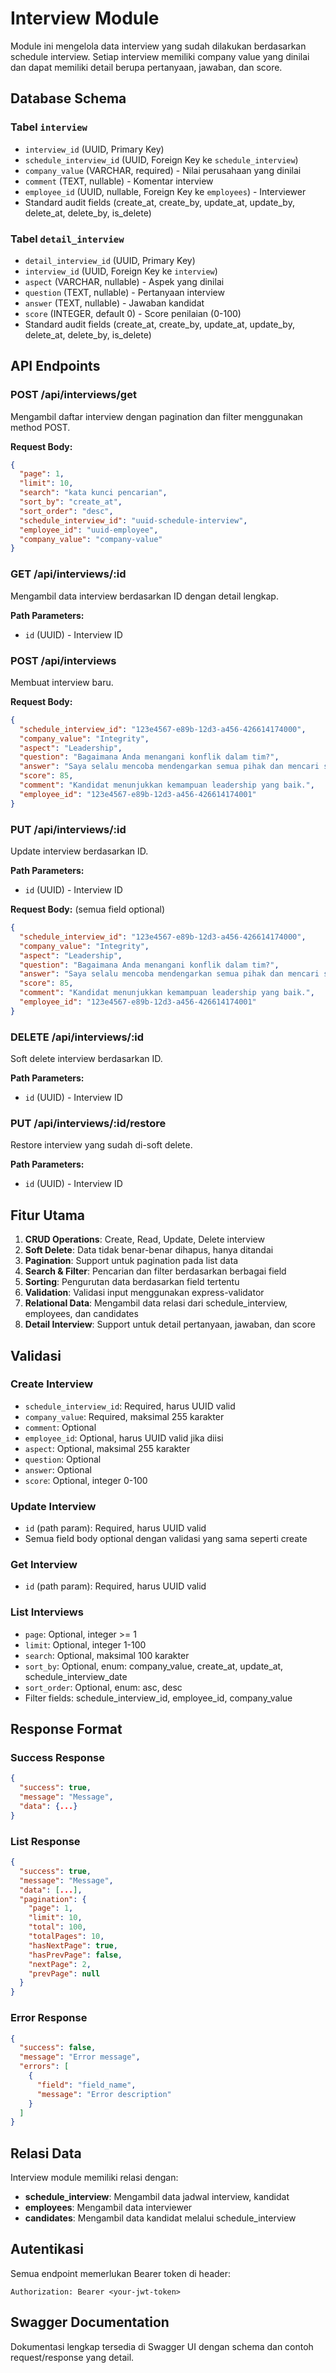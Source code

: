 # Interview Module

Module ini mengelola data interview yang sudah dilakukan berdasarkan schedule interview. Setiap interview memiliki company value yang dinilai dan dapat memiliki detail berupa pertanyaan, jawaban, dan score.

## Database Schema

### Tabel `interview`
- `interview_id` (UUID, Primary Key)
- `schedule_interview_id` (UUID, Foreign Key ke `schedule_interview`)
- `company_value` (VARCHAR, required) - Nilai perusahaan yang dinilai
- `comment` (TEXT, nullable) - Komentar interview
- `employee_id` (UUID, nullable, Foreign Key ke `employees`) - Interviewer
- Standard audit fields (create_at, create_by, update_at, update_by, delete_at, delete_by, is_delete)

### Tabel `detail_interview`
- `detail_interview_id` (UUID, Primary Key)
- `interview_id` (UUID, Foreign Key ke `interview`)
- `aspect` (VARCHAR, nullable) - Aspek yang dinilai
- `question` (TEXT, nullable) - Pertanyaan interview
- `answer` (TEXT, nullable) - Jawaban kandidat
- `score` (INTEGER, default 0) - Score penilaian (0-100)
- Standard audit fields (create_at, create_by, update_at, update_by, delete_at, delete_by, is_delete)

## API Endpoints

### POST /api/interviews/get
Mengambil daftar interview dengan pagination dan filter menggunakan method POST.

**Request Body:**
```json
{
  "page": 1,
  "limit": 10,
  "search": "kata kunci pencarian",
  "sort_by": "create_at",
  "sort_order": "desc",
  "schedule_interview_id": "uuid-schedule-interview",
  "employee_id": "uuid-employee",
  "company_value": "company-value"
}
```

### GET /api/interviews/:id
Mengambil data interview berdasarkan ID dengan detail lengkap.

**Path Parameters:**
- `id` (UUID) - Interview ID

### POST /api/interviews
Membuat interview baru.

**Request Body:**
```json
{
  "schedule_interview_id": "123e4567-e89b-12d3-a456-426614174000",
  "company_value": "Integrity",
  "aspect": "Leadership",
  "question": "Bagaimana Anda menangani konflik dalam tim?",
  "answer": "Saya selalu mencoba mendengarkan semua pihak dan mencari solusi yang adil.",
  "score": 85,
  "comment": "Kandidat menunjukkan kemampuan leadership yang baik.",
  "employee_id": "123e4567-e89b-12d3-a456-426614174001"
}
```

### PUT /api/interviews/:id
Update interview berdasarkan ID.

**Path Parameters:**
- `id` (UUID) - Interview ID

**Request Body:** (semua field optional)
```json
{
  "schedule_interview_id": "123e4567-e89b-12d3-a456-426614174000",
  "company_value": "Integrity",
  "aspect": "Leadership",
  "question": "Bagaimana Anda menangani konflik dalam tim?",
  "answer": "Saya selalu mencoba mendengarkan semua pihak dan mencari solusi yang adil.",
  "score": 85,
  "comment": "Kandidat menunjukkan kemampuan leadership yang baik.",
  "employee_id": "123e4567-e89b-12d3-a456-426614174001"
}
```

### DELETE /api/interviews/:id
Soft delete interview berdasarkan ID.

**Path Parameters:**
- `id` (UUID) - Interview ID

### PUT /api/interviews/:id/restore
Restore interview yang sudah di-soft delete.

**Path Parameters:**
- `id` (UUID) - Interview ID

## Fitur Utama

1. **CRUD Operations**: Create, Read, Update, Delete interview
2. **Soft Delete**: Data tidak benar-benar dihapus, hanya ditandai
3. **Pagination**: Support untuk pagination pada list data
4. **Search & Filter**: Pencarian dan filter berdasarkan berbagai field
5. **Sorting**: Pengurutan data berdasarkan field tertentu
6. **Validation**: Validasi input menggunakan express-validator
7. **Relational Data**: Mengambil data relasi dari schedule_interview, employees, dan candidates
8. **Detail Interview**: Support untuk detail pertanyaan, jawaban, dan score

## Validasi

### Create Interview
- `schedule_interview_id`: Required, harus UUID valid
- `company_value`: Required, maksimal 255 karakter
- `comment`: Optional
- `employee_id`: Optional, harus UUID valid jika diisi
- `aspect`: Optional, maksimal 255 karakter
- `question`: Optional
- `answer`: Optional
- `score`: Optional, integer 0-100

### Update Interview
- `id` (path param): Required, harus UUID valid
- Semua field body optional dengan validasi yang sama seperti create

### Get Interview
- `id` (path param): Required, harus UUID valid

### List Interviews
- `page`: Optional, integer >= 1
- `limit`: Optional, integer 1-100
- `search`: Optional, maksimal 100 karakter
- `sort_by`: Optional, enum: company_value, create_at, update_at, schedule_interview_date
- `sort_order`: Optional, enum: asc, desc
- Filter fields: schedule_interview_id, employee_id, company_value

## Response Format

### Success Response
```json
{
  "success": true,
  "message": "Message",
  "data": {...}
}
```

### List Response
```json
{
  "success": true,
  "message": "Message",
  "data": [...],
  "pagination": {
    "page": 1,
    "limit": 10,
    "total": 100,
    "totalPages": 10,
    "hasNextPage": true,
    "hasPrevPage": false,
    "nextPage": 2,
    "prevPage": null
  }
}
```

### Error Response
```json
{
  "success": false,
  "message": "Error message",
  "errors": [
    {
      "field": "field_name",
      "message": "Error description"
    }
  ]
}
```

## Relasi Data

Interview module memiliki relasi dengan:
- **schedule_interview**: Mengambil data jadwal interview, kandidat
- **employees**: Mengambil data interviewer
- **candidates**: Mengambil data kandidat melalui schedule_interview

## Autentikasi

Semua endpoint memerlukan Bearer token di header:
```
Authorization: Bearer <your-jwt-token>
```

## Swagger Documentation

Dokumentasi lengkap tersedia di Swagger UI dengan schema dan contoh request/response yang detail.
